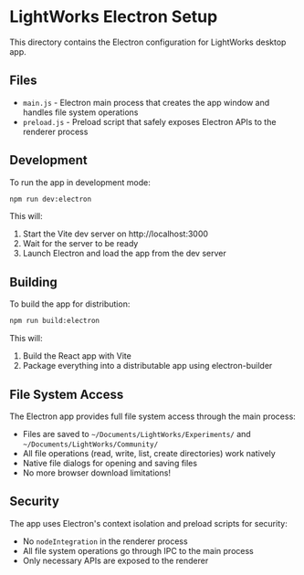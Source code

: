 # LightWorks Electron Setup

This directory contains the Electron configuration for LightWorks desktop app.

## Files

- `main.js` - Electron main process that creates the app window and handles file system operations
- `preload.js` - Preload script that safely exposes Electron APIs to the renderer process

## Development

To run the app in development mode:

```bash
npm run dev:electron
```

This will:
1. Start the Vite dev server on http://localhost:3000
2. Wait for the server to be ready
3. Launch Electron and load the app from the dev server

## Building

To build the app for distribution:

```bash
npm run build:electron
```

This will:
1. Build the React app with Vite
2. Package everything into a distributable app using electron-builder

## File System Access

The Electron app provides full file system access through the main process:

- Files are saved to `~/Documents/LightWorks/Experiments/` and `~/Documents/LightWorks/Community/`
- All file operations (read, write, list, create directories) work natively
- Native file dialogs for opening and saving files
- No more browser download limitations!

## Security

The app uses Electron's context isolation and preload scripts for security:
- No `nodeIntegration` in the renderer process
- All file system operations go through IPC to the main process
- Only necessary APIs are exposed to the renderer














